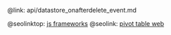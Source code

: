 @link: api/datastore_onafterdelete_event.md

@seolinktop: [js frameworks](https://webix.com)
@seolink: [pivot table web](https://webix.com/pivot/)
